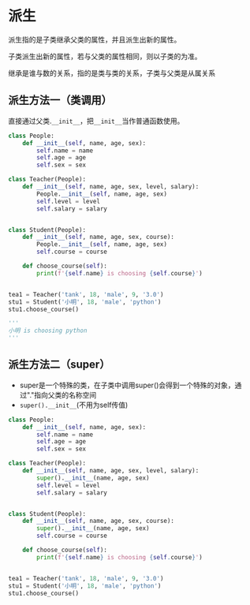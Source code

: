 # 派生

派生指的是子类继承父类的属性，并且派生出新的属性。

子类派生出新的属性，若与父类的属性相同，则以子类的为准。

继承是谁与数的关系，指的是类与类的关系，子类与父类是从属关系

## 派生方法一（类调用）

直接通过父类.`__init__`，把`__init__`当作普通函数使用。

```python
class People:
    def __init__(self, name, age, sex):
        self.name = name
        self.age = age
        self.sex = sex

class Teacher(People):
    def __init__(self, name, age, sex, level, salary):
        People.__init__(self, name, age, sex)
        self.level = level
        self.salary = salary


class Student(People):
    def __init__(self, name, age, sex, course):
        People.__init__(self, name, age, sex)
        self.course = course

    def choose_course(self):
        print(f'{self.name} is choosing {self.course}')


tea1 = Teacher('tank', 18, 'male', 9, '3.0')
stu1 = Student('小明', 18, 'male', 'python')
stu1.choose_course()

'''
小明 is choosing python
'''
```

## 派生方法二（super）

- super是一个特殊的类，在子类中调用super()会得到一个特殊的对象，通过"."指向父类的名称空间
- `super().__init__`(不用为self传值)

```python
class People:
    def __init__(self, name, age, sex):
        self.name = name
        self.age = age
        self.sex = sex

class Teacher(People):
    def __init__(self, name, age, sex, level, salary):
        super().__init__(name, age, sex)
        self.level = level
        self.salary = salary


class Student(People):
    def __init__(self, name, age, sex, course):
        super().__init__(name, age, sex)
        self.course = course

    def choose_course(self):
        print(f'{self.name} is choosing {self.course}')


tea1 = Teacher('tank', 18, 'male', 9, '3.0')
stu1 = Student('小明', 18, 'male', 'python')
stu1.choose_course()
```